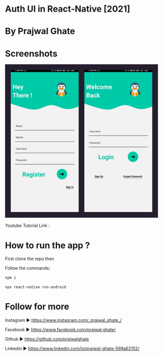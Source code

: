 # Auth UI in React-Native [2021]
# By Prajwal Ghate

# Screenshots
![Alt text](/screenshot.jpg?raw=true "Screenshot")

Youtube Tutorial Link : 

# How to run the app ?
First clone the repo then


Follow the commands:


```bash
npm i
```

```bash
npx react-native run-android
```

# Follow for more

Instagram ► https://www.instagram.com/_prajwal_ghate_/

Facebook ► https://www.facebook.com/prajwal.ghate/

Github ► https://github.com/prajwalghate

Linkedin ► https://www.linkedin.com/in/prajwal-ghate-599a62152/

